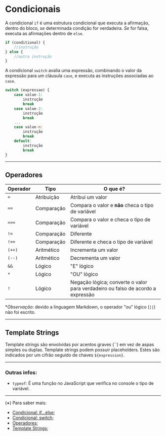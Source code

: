 # Condicionais

A condicional `if`  é uma estrutura condicional que executa a afirmação, dentro do bloco, *se* determinada condição for verdadeira. *Se* for falsa, executa as afirmações dentro de `else`.

```javascript
if (conditional) {
    //instrução
} else {
    //outra instrução
}
```

A condicional `switch` avalia uma expressão, combinando o valor da expressão para um cláusula `case`, e executa as instruções associadas ao `case`.


```js
switch (expressao) {
    case value-1:
        instrução
        break
    case value-2:
        instrução
        break
    ...
    case value-n:
        instrução
        break
    default:
        instrução
        break
}
```

-----

## Operadores

Operador | Tipo | O que é?
-----|-----|-----
`=` | Atribuição | Atribui um valor
`==` | Comparação | Compara o valor e **não** checa o tipo de variável
`===` | Comparação | Compara o valor e checa o tipo de variável
`!=`| Comparação | Diferente
`!==` | Comparação | Diferente e checa o tipo de variável
`(++)` | Aritmético | Incrementa um valor
`(--)` | Aritmético | Decrementa um valor
`&&`| Lógico | "E" lógico
`*` | Lógico | "OU" lógico
`!` |  Lógico | Negação lógica; converte o valor para verdadeiro ou falso de acordo a expressão

**Observação*: devido a linguagem Markdown, o operador "ou" lógico (`||`) não foi escrito.

-----

## Template Strings
Template strings são envolvidas por acentos graves (``) em vez de aspas simples ou duplas. Template strings podem possuir placeholders. Estes são indicados por um cifrão seguido de chaves `${expression}`.

-----

### Outras infos: 
- `typeof`: É uma função no JavaScript que verifica no console o tipo de variável.

-----

(**+**) Para saber mais: 
- [Condicional: if...else](https://developer.mozilla.org/pt-BR/docs/Web/JavaScript/Reference/Statements/if...else);
- [Condicional: switch](https://developer.mozilla.org/pt-BR/docs/Web/JavaScript/Reference/Statements/switch);
- [Operadores](https://developer.mo.zilla.org/pt-BR/docs/Web/JavaScript/Guide/Expressions_and_operators); 
- [Template Strings](https://developer.mozilla.org/pt-BR/docs/Web/JavaScript/Reference/template_strings);